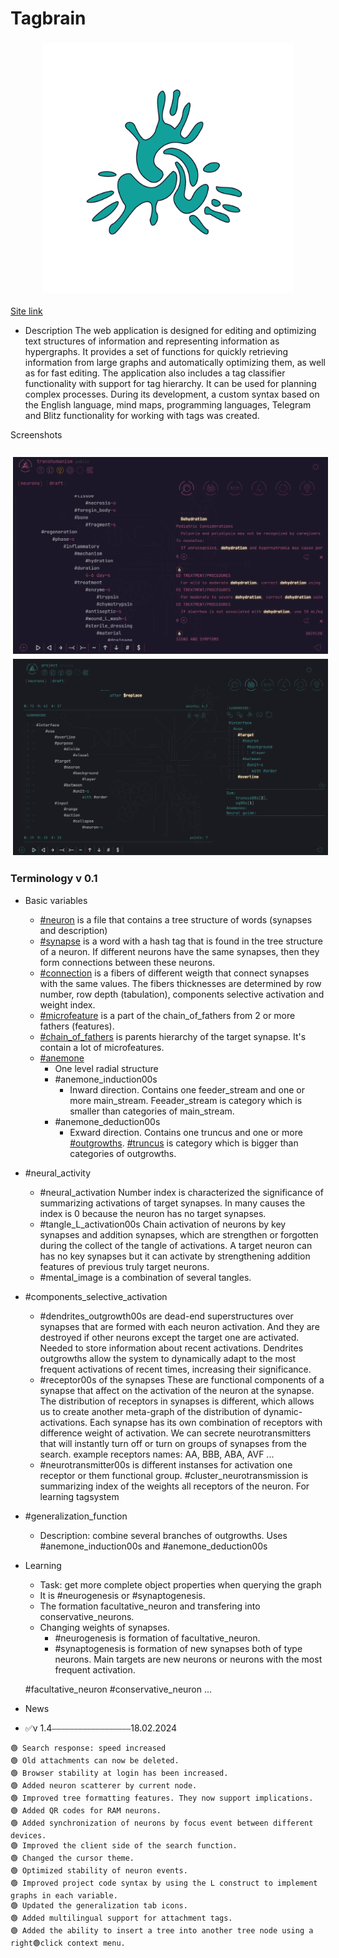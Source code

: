 # Tagbrain
<h3 align="center">
    <img alt="Logo" src="https://github.com/Tagbrain/Tagbrain/blob/main/Tagbrain_logo.png" width="400"/>
</h3>

<a href="https://tagbrain.org/project/">Site link</a>

+ Description
    The web application is designed for editing and optimizing text structures of information and representing information as hypergraphs. It provides a set of functions for quickly retrieving information from large graphs and automatically optimizing them, as well as for fast editing. The application also includes a tag classifier functionality with support for tag hierarchy. It can be used for planning complex processes. During its development, a custom syntax based on the English language, mind maps, programming languages, Telegram and Blitz functionality for working with tags was created.

Screenshots
<h3 style="display:grid;grid-template: 1fr/repeat(auto-fit,minmax(300px,1fr));">
    <img alt="transhumanism1" style="grid-column: 1/2; padding: 4px;" src="https://github.com/Tagbrain/Tagbrain/blob/main/tagbrain_L_img1.png"/>
    <img alt="transhumanism1" style="padding: 4px;" src="https://github.com/Tagbrain/Tagbrain/blob/main/tagbrain_L_img2.png"/>
</h3> 

### Terminology v 0.1

+ Basic variables 
    + <a href="">#neuron</a> is a file that contains a tree structure of words (synapses and description)
    + <a href="">#synapse</a> is a word with a hash tag that is found in the tree structure of a neuron. If different neurons have the same synapses, then they form connections between these neurons.
    + <a href="">#connection</a> is a fibers of different weigth that connect synapses with the same values. The fibers thicknesses are determined by row number, row depth (tabulation), components selective activation and weight index.
    + <a href="">#microfeature</a> is a part of the chain_of_fathers from 2 or more fathers (features).
    + <a href="">#chain_of_fathers</a> is parents hierarchy of the target synapse. It's contain a lot of microfeatures.
    + <a href="">#anemone</a>
        + One level radial structure
        + #anemone_induction00s
            + Inward direction. Contains one feeder_stream and one or more main_stream. Feeader_stream is category which is smaller than categories of main_stream.
        + #anemone_deduction00s
            + Exward direction. Contains one truncus and one or more <a href="">#outgrowths</a>. <a href="">#truncus</a> is category which is bigger than categories of outgrowths.
+ #neural_activity
    + #neural_activation
        Number index is characterized the significance of summarizing activations of target synapses. In many causes the index is 0 because the neuron has no target synapses.
    + #tangle_L_activation00s
        Chain activation of neurons by key synapses and addition synapses, which are strengthen or forgotten during the collect of the tangle of activations. 
        A target neuron can has no key synapses but it can activate by strengthening addition features of previous truly target neurons.
    + #mental_image is a combination of several tangles.

+ #components_selective_activation
    + #dendrites_outgrowth00s are dead-end superstructures over synapses that are formed with each neuron activation. 
        And they are destroyed if other neurons except the target one are activated. 
        Needed to store information about recent activations. 
        Dendrites outgrowths allow the system to dynamically adapt to the most frequent activations of recent times, increasing their significance.
    + #receptor00s of the synapses
        These are functional components of a synapse that affect on the activation of the neuron at the synapse.
        The distribution of receptors in synapses is different, which allows us to create another meta-graph of the distribution of dynamic-activations.
        Each synapse has its own combination of receptors with difference weight of activation.
        We can secrete neurotransmitters that will instantly turn off or turn on groups of synapses from the search.
            example receptors names: AA, BBB, ABA, AVF ... 
    + #neurotransmitter00s is different instanses for activation one receptor or them functional group. 
        #cluster_neurotransmission is summarizing index of the weights all receptors of the neuron. For learning tagsystem
    
+ #generalization_function
    + Description: combine several branches of outgrowths. Uses #anemone_induction00s and #anemone_deduction00s


+ Learning
    + Task: get more complete object properties when querying the graph
    + It is #neurogenesis or #synaptogenesis. 
    + The formation facultative_neuron and transfering into conservative_neurons. 
    + Changing weights of synapses.
        + #neurogenesis is formation of facultative_neuron.
        + #synaptogenesis is formation of new synapses both of type neurons. Main targets are new neurons or neurons with the most frequent activation.


    #facultative_neuron
    #сonservative_neuron
    ...

+ News
 + ✅v 1.4⎯⎯⎯⎯⎯⎯⎯⎯⎯⎯⎯⎯⎯⎯⎯⎯⎯⎯18.02.2024
```
🟢 Search response: speed increased
🟢 Old attachments can now be deleted.
🟢 Browser stability at login has been increased.
🟢 Added neuron scatterer by current node.
🟢 Improved tree formatting features. They now support implications.
🟢 Added QR codes for RAM neurons.
🟢 Added synchronization of neurons by focus event between different devices.
🟢 Improved the client side of the search function.
🟢 Changed the cursor theme.
🟢 Optimized stability of neuron events.
🟢 Improved project code syntax by using the L construct to implement graphs in each variable.
🟢 Updated the generalization tab icons.
🟢 Added multilingual support for attachment tags.
🟢 Added the ability to insert a tree into another tree node using a right🟢click context menu.
```


